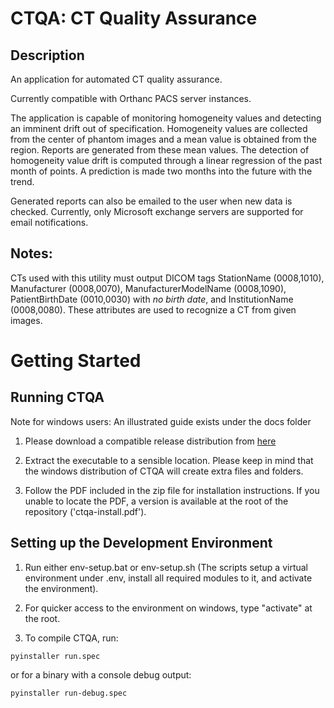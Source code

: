 # CTQA: CT Quality Assurance

## Description
An application for automated CT quality assurance.

Currently compatible with Orthanc PACS server instances.

The application is capable of monitoring homogeneity values and detecting an imminent drift out of specification. Homogeneity values are collected from the center of phantom images and a mean value is obtained from the region. Reports are generated from these mean values. The detection of homogeneity value drift is computed through a linear regression of the past month of points. A prediction is made two months into the future with the trend.

Generated reports can also be emailed to the user when new data is checked. Currently, only Microsoft exchange servers are supported for email notifications.

## Notes:
CTs used with this utility must output DICOM tags StationName (0008,1010), Manufacturer (0008,0070), ManufacturerModelName (0008,1090), PatientBirthDate (0010,0030) with *no birth date*, and InstitutionName (0008,0080). These attributes are used to recognize a CT from given images.

# Getting Started

## Running CTQA

Note for windows users: An illustrated guide exists under the docs folder

1. Please download a compatible release distribution from [here](https://github.com/brikwerk/ctqa/releases)

2. Extract the executable to a sensible location. Please keep in mind that the windows distribution of CTQA will create extra files and folders.

3. Follow the PDF included in the zip file for installation instructions. If you unable to locate the PDF, a version is available at the root of the repository ('ctqa-install.pdf').

## Setting up the Development Environment

1. Run either env-setup.bat or env-setup.sh (The scripts setup a virtual environment under .env, install all required modules to it, and activate the environment).

2. For quicker access to the environment on windows, type "activate" at the root.

3. To compile CTQA, run:

```
pyinstaller run.spec
```

or for a binary with a console debug output:

```
pyinstaller run-debug.spec
```
